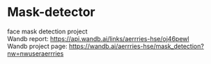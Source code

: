 # Mask-detector
face mask detection project  
Wandb report: https://api.wandb.ai/links/aerrries-hse/oj46pewl  
Wandb project page: https://wandb.ai/aerrries-hse/mask_detection?nw=nwuseraerrries
